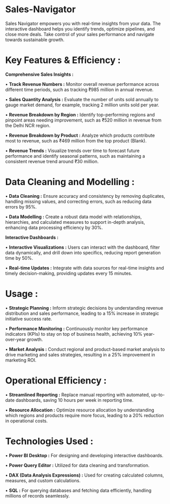 # Sales-Navigator

Sales Navigator empowers you with real-time insights from your data. The interactive dashboard helps you identify trends, optimize pipelines, and close more deals.  Take control of your sales performance and navigate towards sustainable growth.

# Key Features & Efficiency :
**Comprehensive Sales Insights :**

• **Track Revenue Numbers :** Monitor overall revenue performance across different time periods, such as tracking ₹985 million in annual revenue.

• **Sales Quantity Analysis :** Evaluate the number of units sold annually to gauge market demand, for example, tracking 2 million units sold per year.

• **Revenue Breakdown by Region :** Identify top-performing regions and pinpoint areas needing improvement, such as ₹520 million in revenue from the Delhi NCR region.

• **Revenue Breakdown by Product :** Analyze which products contribute most to revenue, such as ₹469 million from the top product (Blank).

• **Revenue Trends :** Visualize trends over time to forecast future performance and identify seasonal patterns, such as maintaining a consistent revenue trend around ₹30 million.

# Data Cleaning and Modelling :

• **Data Cleaning :** Ensure accuracy and consistency by removing duplicates, handling missing values, and correcting errors, such as reducing data errors by 95%.

• **Data Modelling :** Create a robust data model with relationships, hierarchies, and calculated measures to support in-depth analysis, enhancing data processing efficiency by 30%.

**Interactive Dashboards :**

• **Interactive Visualizations :** Users can interact with the dashboard, filter data dynamically, and drill down into specifics, reducing report generation time by 50%.

• **Real-time Updates :** Integrate with data sources for real-time insights and timely decision-making, providing updates every 15 minutes.

# Usage :

• **Strategic Planning :** Inform strategic decisions by understanding revenue distribution and sales performance, leading to a 15% increase in strategic initiative success rate.

• **Performance Monitoring :** Continuously monitor key performance indicators (KPIs) to stay on top of business health, achieving 10% year-over-year growth.

• **Market Analysis :** Conduct regional and product-based market analysis to drive marketing and sales strategies, resulting in a 25% improvement in marketing ROI.

# Operational Efficiency :

• **Streamlined Reporting :** Replace manual reporting with automated, up-to-date dashboards, saving 10 hours per week in reporting time.

• **Resource Allocation :** Optimize resource allocation by understanding which regions and products require more focus, leading to a 20% reduction in operational costs.

# Technologies Used :

• **Power BI Desktop :** For designing and developing interactive dashboards.

• **Power Query Editor :** Utilized for data cleaning and transformation.

• **DAX (Data Analysis Expressions) :** Used for creating calculated columns, measures, and custom calculations.

• **SQL :** For querying databases and fetching data efficiently, handling millions of records seamlessly.



